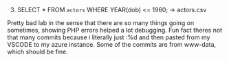 3. SELECT * FROM `actors` WHERE YEAR(dob) <= 1960; -> actors.csv

Pretty bad lab in the sense that there are so many things going on sometimes, showing PHP errors helped a lot debugging. Fun fact theres not that many commits because i literally just :%d and then pasted from my VSCODE to my azure instance. Some of the commits are from www-data, which should be fine.